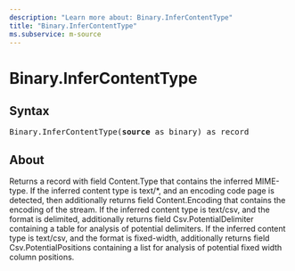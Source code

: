 ```yaml
---
description: "Learn more about: Binary.InferContentType"
title: "Binary.InferContentType"
ms.subservice: m-source
---
```

# Binary.InferContentType

## Syntax

<pre>
Binary.InferContentType(<b>source</b> as binary) as record
</pre>

## About

Returns a record with field Content.Type that contains the inferred MIME-type. If the inferred content type is text/*, and an encoding code page is detected, then additionally returns field Content.Encoding that contains the encoding of the stream. If the inferred content type is text/csv, and the format is delimited, additionally returns field Csv.PotentialDelimiter containing a table for analysis of potential delimiters. If the inferred content type is text/csv, and the format is fixed-width, additionally returns field Csv.PotentialPositions containing a list for analysis of potential fixed width column positions.
